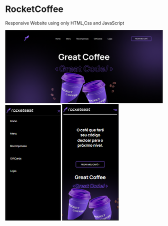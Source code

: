 # RocketCoffee

 Responsive Website using only HTML,Css and JavaScript
 
<img src='./imgs/img1.png' alt='./img1.png' />
<div display="flex">
<img src='./imgs/img2.png' alt='./img2.png' />
<img src='./imgs/img3.png' alt='./img3.png' />